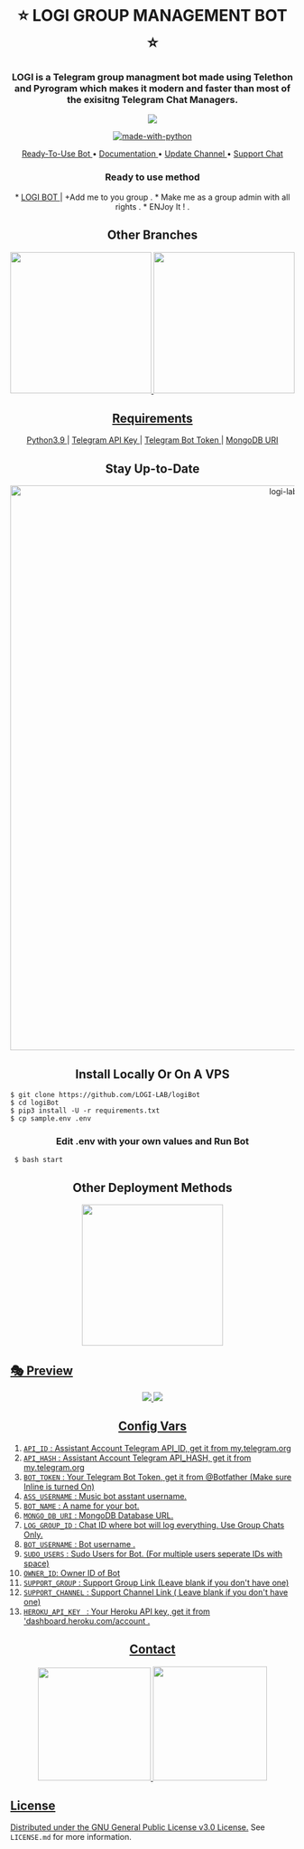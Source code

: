 <h1 align= center><b>⭐️ LOGI GROUP MANAGEMENT BOT ⭐️</b></h1>
<h3 align = center> LOGI is a Telegram group managment bot made using Telethon and Pyrogram which makes it modern and faster than most of the exisitng Telegram Chat Managers.</h3>

<p align="center"><img src="https://te.legra.ph/file/772a084488dbac5eafd7a.jpg"></p>

<p align="center">
<a href="https://python.org"><img src="http://forthebadge.com/images/badges/made-with-python.svg" alt="made-with-python"></a>
</h4>
<p align="center">
    <a href="https://t.me/logi_ro_Bot"> Ready-To-Use Bot </a> •
    <a href="https://github.com/LOGI-LAB/logibot"> Documentation </a> •
    <a href="https://t.me/logi_channel"> Update Channel </a> •
    <a href="https://t.me/logi_channel"> Support Chat </a> 
</p>
<h3 align="center">
    Ready to use method
</h3>

<p align="center">
    * <a href="https://t.me/logi_ro_bot"> LOGI BOT </a> | +Add me to you group </a> .
    * Make me as a group admin with all rights </a> .
    * ENJoy It ! . 
   
</p>


<h2 align="center">
   Other Branches
</h2>

<p align="center">
<a href="https://github.com/LOGI-LAP/music-video-streamer"><img src="https://img.shields.io/badge/VIDEO%20AND%20MUSIC REPO 1 -green?style=for-the-badge" width="250""/</a>
    <a href="https://github.com/LOGI-LAB/music-video-bot"><img src="https://img.shields.io/badge/VIDEO%20AND%20MUSIC REPO 2 -yellow?style=for-the-badge" width="250""/</a>
</p>
    
<h2 align="center">
   Requirements
</h2>

<p align="center">
    <a href="https://www.python.org/downloads/release/python-390/"> Python3.9 </a> |
    <a href="https://docs.pyrogram.org/intro/setup#api-keys"> Telegram API Key </a> |
    <a href="https://t.me/botfather"> Telegram Bot Token </a> |
    <a href="https://telegra.ph/How-To-get-Mongodb-URI-04-06"> MongoDB URI </a>
</p>

<h2 align="center">
   Stay Up-to-Date
</h2>

<p align="center"><img src="https://mir-s3-cdn-cf.behance.net/project_modules/max_1200/1c63d830343079.564a747651c89.jpg" alt="logi-lab Github" width="1000px" /></p>



<h2 align="center">
   Install Locally Or On A VPS
</h2>


```console
$ git clone https://github.com/LOGI-LAB/logiBot
$ cd logiBot
$ pip3 install -U -r requirements.txt
$ cp sample.env .env
```

<h3 align="center">
    Edit <b>.env</b> with your own values and Run Bot
</h3>

```console
 $ bash start
```

<h2 align="center">
   Other Deployment Methods
</h2>

<p align="center">
<a href="https://dashboard.heroku.com/new?template=https://github.com/Splashpro/logiaco"><img src="https://img.shields.io/badge/Deploy%20To%20Heroku-blueviolet?style=for-the-badge&logo=heroku" width="250""/</a>  

</p>
   

    
  ## 🎭 Preview
<p align="center">
  <img src="https://te.legra.ph/file/2c16c36186e1a026b3256.jpg"> 
   <img src="https://te.legra.ph/file/3d2b3b2915dfa783194ed.jpg">
</p>

 


<h2 align="center">
   Config Vars
</h2>

1. `API_ID` : Assistant Account Telegram API_ID, get it from my.telegram.org
2. `API_HASH` : Assistant Account Telegram API_HASH, get it from my.telegram.org
3. `BOT_TOKEN` : Your Telegram Bot Token, get it from @Botfather (Make sure Inline is turned On)
4. `ASS_USERNAME` : Music bot asstant username.
5. `BOT_NAME` : A name for your  bot.
6. `MONGO_DB_URI` : MongoDB Database URL.
7. `LOG_GROUP_ID` : Chat ID where bot will log everything. Use Group Chats Only.
8. `BOT_USERNAME` : Bot username .
9. `SUDO_USERS` : Sudo Users for Bot. (For multiple users seperate IDs with space)
10. `OWNER_ID`: Owner ID of Bot
11. `SUPPORT_GROUP` : Support Group Link (Leave blank if you don't have one)
12. `SUPPORT_CHANNEL` : Support Channel Link ( Leave blank if you don't have one)
13. `HEROKU_API_KEY ` : Your Heroku API key, get it from 'dashboard.heroku.com/account .


<h2 align="center">
   Contact
</h2>

<p align="center">
<a href="https://t.me/logi_channel"><img src="https://img.shields.io/badge/logi%20Channel-blueviolet?style=for-the-badge&logo=telegram" width="200""/</a>
<a href="https://t.me/cl_me_logesh"><img src="https://img.shields.io/badge/Contact%20Owner-red?style=for-the-badge&logo=telegram" width="202""/</a>  
</p>



## License

Distributed under the [GNU General Public License v3.0 License.](https://github.com/LOGI-LAB/logibot/blob/master/LICENSE) See `LICENSE.md` for more information.

